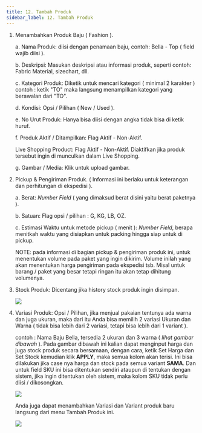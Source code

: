 ```yaml
---
title: 12. Tambah Produk
sidebar_label: 12. Tambah Produk
---
```

1. Menambahkan Produk Baju ( Fashion ).

   a. N﻿ama Produk: diisi dengan penamaan baju, contoh: Bella - Top ( field wajib diisi ).

   b. D﻿eskripsi: Masukan deskripsi atau informasi produk, seperti contoh: Fabric Material, sizechart, dll. 

   c. K﻿ategori Produk: Diketik untuk mencari kategori ( minimal 2 karakter ) contoh : ketik "TO" maka langsung menampilkan kategori yang berawalan dari "TO".

   d. K﻿ondisi: Opsi / Pilihan ( New / Used ).

   e. N﻿o Urut Produk: Hanya bisa diisi dengan angka tidak bisa di ketik huruf.

   f. P﻿roduk Aktif / Ditampilkan: Flag Aktif - Non-Aktif.

   L﻿ive Shopping Product: Flag Aktif - Non-Aktif. Diaktifkan jika produk tersebut ingin di munculkan dalam Live Shopping.

   g﻿. Gambar / Media: Klik untuk upload gambar.
2. P﻿ickup & Pengiriman Produk. ( Informasi ini berlaku untuk keterangan dan perhitungan di ekspedisi ). 

   a﻿. Berat: *Number Field* ( yang dimaksud berat disini yaitu berat paketnya ). 

   b﻿. Satuan: Flag opsi / pilihan : G, KG, LB, OZ.

   c﻿. Estimasi Waktu untuk metode pickup ( menit ): *Number Field*, berapa menitkah waktu yang disiapkan untuk packing hingga siap untuk di pickup. 

   N﻿OTE: pada informasi di bagian pickup & pengiriman produk ini, untuk menentukan volume pada paket yang ingin dikirim. Volume inilah yang akan menentukan harga pengiriman pada ekspedisi tsb. Misal untuk barang / paket yang besar tetapi ringan itu akan tetap dihitung volumenya.
3. S﻿tock Produk: Dicentang jika history stock produk ingin disimpan.

   ![](/img/12.-tambah-produk-jenis-produk-fashion.png)
4. V﻿ariasi Produk: Opsi / Pilihan, jika menjual pakaian tentunya ada warna dan juga ukuran, maka dari itu Anda bisa memilih 2 variasi Ukuran dan Warna ( tidak bisa lebih dari 2 variasi, tetapi bisa lebih dari 1 variant ). 

   c﻿ontoh : Nama Baju Bella, tersedia 2 ukuran dan 3 warna ( *lihat gambar dibawah* ). Pada gambar dibawah ini kalian dapat menginput harga dan juga stock produk secara bersamaan, dengan cara, ketik Set Harga dan Set Stock kemudian klik **APPLY**, maka semua kolom akan terisi. Ini bisa dilakukan jika case nya harga dan stock pada semua variant **SAMA**. Dan untuk field SKU ini bisa ditentukan sendiri ataupun di tentukan dengan sistem, jika ingin ditentukan oleh sistem, maka kolom SKU tidak perlu diisi / dikosongkan. 

   ![](/img/12.1-tambah-produk-variasi-produk..png)

   Anda juga dapat menambahkan Variasi dan Variant produk baru langsung dari menu Tambah Produk ini.

   ![](/img/12.-tambah-produk-tambah-variasi-atau-variant-baru.png)